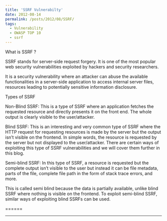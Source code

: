 ```yaml
---
title: 'SSRF Vulnerabilty'
date: 2012-08-14
permalink: /posts/2012/08/SSRF/
tags:
  - Vulnerability
  - OWASP TOP 10
  - ssrf
---
```

What is SSRF ?

SSRF stands for server-side request forgery. It is one of the most popular web security vulnerabilities exploited by hackers and security researchers.

It is a security vulnerability where an attacker can abuse the available functionalities in a server-side application to access internal server files, resources leading to potentially sensitive information disclosure.


Types of SSRF

Non-Blind SSRF: 
This is a type of SSRF where an application fetches the requested resource and directly presents it on the front end. The whole output is clearly visible to the user/attacker.

Blind SSRF:
 This is an interesting and very common type of SSRF where the HTTP request for requesting resources is made by the server but the output isn’t visible on the frontend. In simple words, the resource is requested by the server but not displayed to the user/attacker. There are certain ways of exploiting this type of SSRF vulnerabilities and we will cover them further in this blog.

Semi-blind SSRF: 
In this type of SSRF, a resource is requested but the complete output isn’t visible to the user but instead it can be file metadata, parts of the file, complete file path in the form of stack trace errors, and more.

This is called semi blind because the data is partially available, unlike blind SSRF where nothing is visible on the frontend. To exploit semi-blind SSRF, similar ways of exploiting blind SSRFs can be used.
 
======

------